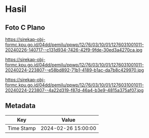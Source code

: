 # Hasil

## Foto C Plano

https://sirekap-obj-formc.kpu.go.id/04dd/pemilu/ppwp/12/76/03/10/01/1276031001011-20240226-140717--c131d934-7426-42f9-9fde-30ed3a4270ca.jpg

https://sirekap-obj-formc.kpu.go.id/04dd/pemilu/ppwp/12/76/03/10/01/1276031001011-20240224-223807--e58bd892-71b1-4189-b1ac-da7b8c429970.jpg

https://sirekap-obj-formc.kpu.go.id/04dd/pemilu/ppwp/12/76/03/10/01/1276031001011-20240224-223807--4a22d319-f87d-46a4-b3e9-4815a375af07.jpg


## Metadata

| Key        | Value               |
| ---------- | ------------------- |
| Time Stamp | 2024-02-26 15:00:00 |



